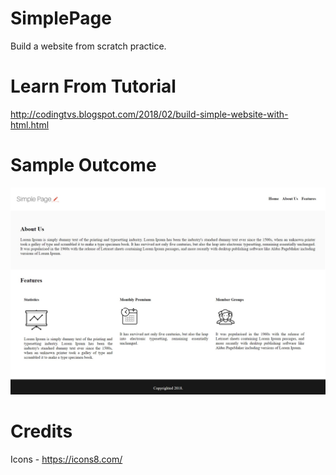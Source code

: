 # SimplePage
Build a website from scratch practice.

# Learn From Tutorial
http://codingtvs.blogspot.com/2018/02/build-simple-website-with-html.html

# Sample Outcome
![screenshots](https://github.com/CodingTvs/SimplePage/blob/master/Screenshots/Website%20Screenshot.jpg)


# Credits
Icons - https://icons8.com/

